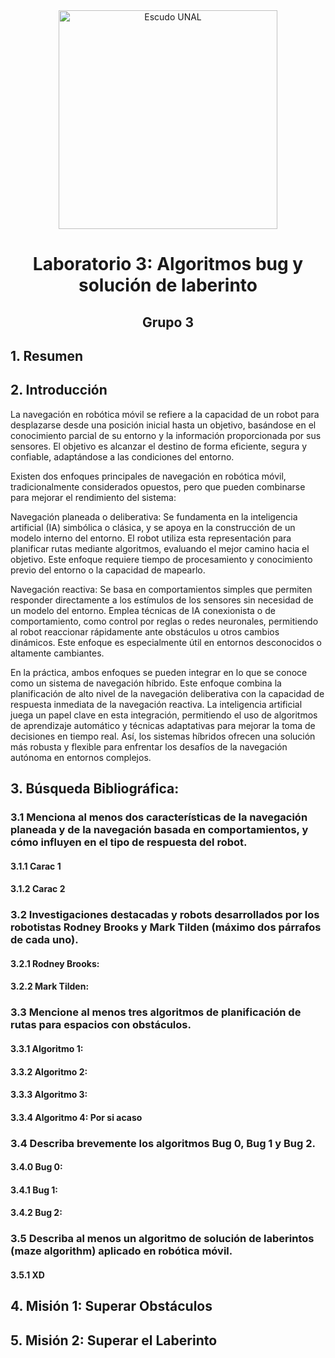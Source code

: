 <div align="center">
<picture>
    <source srcset="https://imgur.com/5bYAzsb.png" media="(prefers-color-scheme: dark)">
    <source srcset="https://imgur.com/Os03JoE.png" media="(prefers-color-scheme: light)">
    <img src="https://imgur.com/Os03JoE.png" alt="Escudo UNAL" width="350px">
</picture>


# Laboratorio 3: Algoritmos bug y solución de laberinto </h3>
## Grupo 3
</div>

## 1. Resumen

## 2. Introducción
La navegación en robótica móvil se refiere a la capacidad de un robot para desplazarse desde una posición inicial hasta un objetivo, basándose en el conocimiento parcial de su entorno y la información proporcionada por sus sensores. El objetivo es alcanzar el destino de forma eficiente, segura y confiable, adaptándose a las condiciones del entorno.

Existen dos enfoques principales de navegación en robótica móvil, tradicionalmente considerados opuestos, pero que pueden combinarse para mejorar el rendimiento del sistema:

Navegación planeada o deliberativa: Se fundamenta en la inteligencia artificial (IA) simbólica o clásica, y se apoya en la construcción de un modelo interno del entorno. El robot utiliza esta representación para planificar rutas mediante algoritmos, evaluando el mejor camino hacia el objetivo. Este enfoque requiere tiempo de procesamiento y conocimiento previo del entorno o la capacidad de mapearlo.

Navegación reactiva: Se basa en comportamientos simples que permiten responder directamente a los estímulos de los sensores sin necesidad de un modelo del entorno. Emplea técnicas de IA conexionista o de comportamiento, como control por reglas o redes neuronales, permitiendo al robot reaccionar rápidamente ante obstáculos u otros cambios dinámicos. Este enfoque es especialmente útil en entornos desconocidos o altamente cambiantes.

En la práctica, ambos enfoques se pueden integrar en lo que se conoce como un sistema de navegación híbrido. Este enfoque combina la planificación de alto nivel de la navegación deliberativa con la capacidad de respuesta inmediata de la navegación reactiva. La inteligencia artificial juega un papel clave en esta integración, permitiendo el uso de algoritmos de aprendizaje automático y técnicas adaptativas para mejorar la toma de decisiones en tiempo real. Así, los sistemas híbridos ofrecen una solución más robusta y flexible para enfrentar los desafíos de la navegación autónoma en entornos complejos.

## 3. Búsqueda Bibliográfica:
### 3.1 Menciona al menos dos características de la navegación planeada y de la navegación basada en comportamientos, y cómo influyen en el tipo de respuesta del robot.
#### 3.1.1 Carac 1
#### 3.1.2 Carac 2

### 3.2 Investigaciones destacadas y robots desarrollados por los robotistas Rodney Brooks y Mark Tilden (máximo dos párrafos de cada uno).
#### 3.2.1 Rodney Brooks:

#### 3.2.2 Mark Tilden:

### 3.3 Mencione al menos tres algoritmos de planificación de rutas para espacios con obstáculos.
#### 3.3.1 Algoritmo 1:
#### 3.3.2 Algoritmo 2:
#### 3.3.3 Algoritmo 3:
#### 3.3.4 Algoritmo 4: Por si acaso

### 3.4 Describa brevemente los algoritmos Bug 0, Bug 1 y Bug 2.
#### 3.4.0 Bug 0:
#### 3.4.1 Bug 1:
#### 3.4.2 Bug 2:

### 3.5 Describa al menos un algoritmo de solución de laberintos (maze algorithm) aplicado en robótica móvil.
#### 3.5.1 XD

## 4. Misión 1: Superar Obstáculos

## 5. Misión 2: Superar el Laberinto

